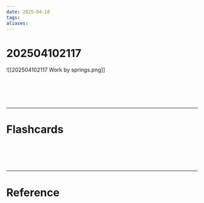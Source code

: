 ```yaml
---
date: 2025-04-10
tags: 
aliases:
---
```

# 202504102117
![[202504102117 Work by springs.png]]



# ‌
---
# Flashcards


# ‌
---
# Reference
